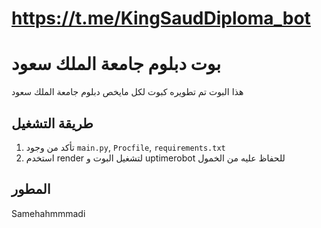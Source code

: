 # https://t.me/KingSaudDiploma_bot
# بوت دبلوم جامعة الملك سعود 

هذا البوت تم تطويره كبوت لكل مايخص دبلوم جامعة الملك سعود

## طريقة التشغيل

1. تأكد من وجود `main.py`, `Procfile`, `requirements.txt`
2. استخدم render لتشغيل البوت و uptimerobot للحفاظ عليه من الخمول 

## المطور

Samehahmmmadi

